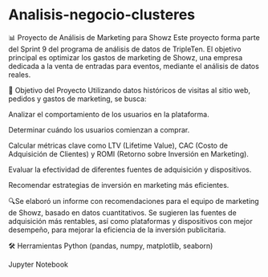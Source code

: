 # Analisis-negocio-clusteres

📊 Proyecto de Análisis de Marketing para Showz
Este proyecto forma parte del Sprint 9 del programa de análisis de datos de TripleTen. El objetivo principal es optimizar los gastos de marketing de Showz, una empresa dedicada a la venta de entradas para eventos, mediante el análisis de datos reales.

🎯 Objetivo del Proyecto
Utilizando datos históricos de visitas al sitio web, pedidos y gastos de marketing, se busca:

Analizar el comportamiento de los usuarios en la plataforma.

Determinar cuándo los usuarios comienzan a comprar.

Calcular métricas clave como LTV (Lifetime Value), CAC (Costo de Adquisición de Clientes) y ROMI (Retorno sobre Inversión en Marketing).

Evaluar la efectividad de diferentes fuentes de adquisición y dispositivos.

Recomendar estrategias de inversión en marketing más eficientes.

🔍Se elaboró un informe con recomendaciones para el equipo de marketing de Showz, basado en datos cuantitativos. Se sugieren las fuentes de adquisición más rentables, así como plataformas y dispositivos con mejor desempeño, para mejorar la eficiencia de la inversión publicitaria.

🛠 Herramientas
Python (pandas, numpy, matplotlib, seaborn)

Jupyter Notebook
